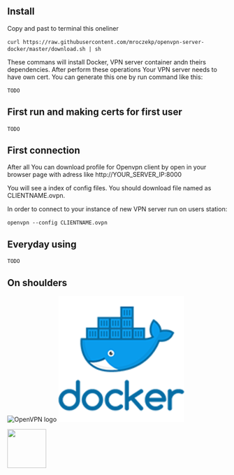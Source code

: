 ## Install

Copy and past to terminal this oneliner 

```
curl https://raw.githubusercontent.com/mroczekp/openvpn-server-docker/master/download.sh | sh 
```

These commans will install Docker, VPN server container andn theirs dependencies.
After perform these operations Your VPN server needs to have own cert. 
You can generate this one by run command like this:

```
TODO
``` 




## First run and making certs for first user

```
TODO
```


## First connection


After all You can download profile for Openvpn client by open in your browser page with adress like http://YOUR_SERVER_IP:8000

You will see a index of config files. You should download file named as CLIENTNAME.ovpn.

In order to connect to your instance of new VPN server run on users station: 

```
openvpn --config CLIENTNAME.ovpn
```


## Everyday using

```
TODO
```

## On shoulders 

![OpenVPN logo](https://docs.openvpn.net/wp-content/uploads/OpenVPN-Inc.-Logo.png )
![Docker logo](https://raw.githubusercontent.com/github/explore/6c6508f34230f0ac0d49e847a326429eefbfc030/topics/docker/docker.png )

<img src="https://docs.openvpn.net/wp-content/uploads/OpenVPN-Inc.-Logo.png" height="89" width="89">











